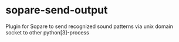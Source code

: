 # sopare-send-output
Plugin for Sopare to send recognized sound patterns via unix domain socket to other python[3]-process
